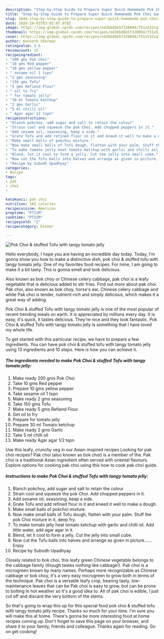 ```yaml
---
description: "Step-by-Step Guide to Prepare Super Quick Homemade Pok Choi &amp;amp; stuffed Tofu with tangy tomato jelly"
title: "Step-by-Step Guide to Prepare Super Quick Homemade Pok Choi &amp;amp; stuffed Tofu with tangy tomato jelly"
slug: 1644-step-by-step-guide-to-prepare-super-quick-homemade-pok-choi-and-amp-stuffed-tofu-with-tangy-tomato-jelly
date: 2020-10-03T03:02:07.878Z
image: https://img-global.cpcdn.com/recipes/e43bbdbb5f320894/751x532cq70/pok-choi-stuffed-tofu-with-tangy-tomato-jelly-recipe-main-photo.jpg
thumbnail: https://img-global.cpcdn.com/recipes/e43bbdbb5f320894/751x532cq70/pok-choi-stuffed-tofu-with-tangy-tomato-jelly-recipe-main-photo.jpg
cover: https://img-global.cpcdn.com/recipes/e43bbdbb5f320894/751x532cq70/pok-choi-stuffed-tofu-with-tangy-tomato-jelly-recipe-main-photo.jpg
author: Kenneth Sherman
ratingvalue: 3.6
reviewcount: 15
recipeingredient:
- "200 gms Pok Choi"
- "10 gms Red pepper"
- "10 gms yellow pepper"
- " sesame oil 1 tspn"
- "2 gms seasoning"
- "150 gms Tofu"
- "5 gms Refiend Flour"
- " oil to fry"
- " for tomato jelly"
- "30 ml Tomato ketchup"
- "2 gms Garlic"
- "5 ml chilli oil"
- " Agar agar 12 tspn"
recipeinstructions:
- "Blanch pokchoy, add sugar and salt to retain the colour"
- "Strain cool and squeeze the pok Choi. Add chopped peppers in it."
- "Add sesame oil, seasoning, keep a side."
- "Grate Tofu and add refined flour in it and kneed it well to make a dough."
- "Make small balls of pokchoi mixture."
- "Now make small balls of Tofu dough, flatten with your palm. Stuff the pok Choi mixture in it, deep fry."
- "To make tomato jelly heat tomato ketchup with garlic and chilli oil. Add little water, add agar agar in it."
- "Blend, let it cool to form a jelly. Cut the jelly into small cube."
- "Now cut the Tofu balls into halves and arrange as given in picture...... Enjoy"
- "Recipe by Subodh Upadhyay"
categories:
- Recipe
tags:
- pok
- choi
- 

katakunci: pok choi  
nutrition: 103 calories
recipecuisine: American
preptime: "PT11M"
cooktime: "PT32M"
recipeyield: "2"
recipecategory: Dinner

---
```



![Pok Choi &amp; stuffed Tofu with tangy tomato jelly](https://img-global.cpcdn.com/recipes/e43bbdbb5f320894/751x532cq70/pok-choi-stuffed-tofu-with-tangy-tomato-jelly-recipe-main-photo.jpg)

Hello everybody, I hope you are having an incredible day today. Today, I'm gonna show you how to make a distinctive dish, pok choi &amp; stuffed tofu with tangy tomato jelly. One of my favorites food recipes. For mine, I am going to make it a bit tasty. This is gonna smell and look delicious.

Also known as bok choy or Chinese celery cabbage, pak choi is a leafy vegetable that is delicious added to stir fries. Find out more about pak choi. Pak choi, also known as bok choy, horse&#39;s ear, Chinese celery cabbage and white Pak choi is tender, nutrient-rich and simply delicious, which makes it a great way of adding.

Pok Choi &amp; stuffed Tofu with tangy tomato jelly is one of the most popular of recent trending meals on earth. It is appreciated by millions every day. It is easy, it's quick, it tastes delicious. They're nice and they look fantastic. Pok Choi &amp; stuffed Tofu with tangy tomato jelly is something that I have loved my whole life.


To get started with this particular recipe, we have to prepare a few ingredients. You can have pok choi &amp; stuffed tofu with tangy tomato jelly using 13 ingredients and 10 steps. Here is how you can achieve it.

<!--inarticleads1-->

##### The ingredients needed to make Pok Choi &amp; stuffed Tofu with tangy tomato jelly:

1. Make ready 200 gms Pok Choi
1. Take 10 gms Red pepper
1. Prepare 10 gms yellow pepper
1. Take  sesame oil 1 tspn
1. Make ready 2 gms seasoning
1. Take 150 gms Tofu
1. Make ready 5 gms Refiend Flour
1. Get  oil to fry
1. Prepare  for tomato jelly
1. Prepare 30 ml Tomato ketchup
1. Make ready 2 gms Garlic
1. Take 5 ml chilli oil
1. Make ready  Agar agar 1/2 tspn


Use this leafy, crunchy veg in our Asian-inspired recipes Looking for pak choi recipes? Pak choi (also known as bok choi) is a member of the. Pak choi is a traditional Asian ingredient often served with oriental flavours. Explore options for cooking pak choi using this how to cook pak choi guide. 

<!--inarticleads2-->

##### Instructions to make Pok Choi &amp; stuffed Tofu with tangy tomato jelly:

1. Blanch pokchoy, add sugar and salt to retain the colour
1. Strain cool and squeeze the pok Choi. Add chopped peppers in it.
1. Add sesame oil, seasoning, keep a side.
1. Grate Tofu and add refined flour in it and kneed it well to make a dough.
1. Make small balls of pokchoi mixture.
1. Now make small balls of Tofu dough, flatten with your palm. Stuff the pok Choi mixture in it, deep fry.
1. To make tomato jelly heat tomato ketchup with garlic and chilli oil. Add little water, add agar agar in it.
1. Blend, let it cool to form a jelly. Cut the jelly into small cube.
1. Now cut the Tofu balls into halves and arrange as given in picture...... Enjoy
1. Recipe by Subodh Upadhyay


Closely related to bok choi, this leafy green Chinese vegetable belongs to the cabbage family (though tastes nothing like cabbage!). Pak choi is a microgreen known by many names. Perhaps more recognizable as Chinese cabbage or bok choy, it&#39;s a very easy microgreen to grow both in terms of the technique. Pak choi is a versatile leafy crop, bearing tasty, low-maintenance leaves that can be Pak choi is easy to grow, but can be prone to bolting in hot weather so it&#39;s a good idea to. All of pak choi is edible, I just cut off and discard the very bottom of the stems. 

So that's going to wrap this up for this special food pok choi &amp; stuffed tofu with tangy tomato jelly recipe. Thanks so much for your time. I'm sure you will make this at home. There's gonna be more interesting food at home recipes coming up. Don't forget to save this page on your browser, and share it to your family, friends and colleague. Thanks again for reading. Go on get cooking!
